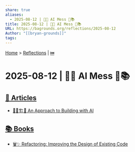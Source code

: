 ```yaml
---
share: true
aliases:
  - 2025-08-12 | 🤖🤠 AI Mess 📄📚
title: 2025-08-12 | 🤖🤠 AI Mess 📄📚
URL: https://bagrounds.org/reflections/2025-08-12
Author: "[[bryan-grounds]]"
tags: 
---
```

[Home](../index.md) > [Reflections](./index.md) | [⏮️](./2025-08-11.md)  
# 2025-08-12 | 🤖🤠 AI Mess 📄📚  
## [📄 Articles](../articles/index.md)  
- [🤖🧱🏗️🧠 An Approach to Building with AI](../articles/an-approach-to-building-with-ai.md)  
  
## [📚 Books](../books/index.md)  
- [🗑️✨ Refactoring: Improving the Design of Existing Code](../books/refactoring-improving-the-design-of-existing-code.md)